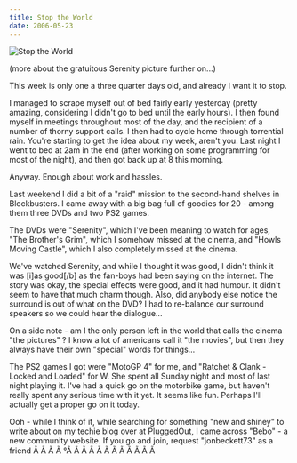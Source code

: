 ```yaml
---
title: Stop the World
date: 2006-05-23
---
```


![Stop the World](https://source.unsplash.com/ZYYS1kapOm8/1600x900)

(more about the gratuitous Serenity picture further on...)

This week is only one a three quarter days old, and already I want it to stop.

I managed to scrape myself out of bed fairly early yesterday (pretty amazing, considering I didn't go to bed until the early hours). I then found myself in meetings throughout most of the day, and the recipient of a number of thorny support calls. I then had to cycle home through torrential rain. You're starting to get the idea about my week, aren't you. Last night I went to bed at 2am in the end (after working on some programming for most of the night), and then got back up at 8 this morning.

Anyway. Enough about work and hassles.

Last weekend I did a bit of a "raid" mission to the second-hand shelves in Blockbusters. I came away with a big bag full of goodies for 20 - among them three DVDs and two PS2 games.

The DVDs were "Serenity", which I've been meaning to watch for ages, "The Brother's Grim", which I somehow missed at the cinema, and "Howls Moving Castle", which I also completely missed at the cinema.

We've watched Serenity, and while I thought it was good, I didn't think it was [i]as good[/b] as the fan-boys had been saying on the internet. The story was okay, the special effects were good, and it had humour. It didn't seem to have that much charm though. Also, did anybody else notice the surround is out of what on the DVD? I had to re-balance our surround speakers so we could hear the dialogue...

On a side note - am I the only person left in the world that calls the cinema "the pictures" ? I know a lot of americans call it "the movies", but then they always have their own "special" words for things...

The PS2 games I got were "MotoGP 4" for me, and "Ratchet & Clank - Locked and Loaded" for W. She spent all Sunday night and most of last night playing it. I've had a quick go on the motorbike game, but haven't really spent any serious time with it yet. It seems like fun. Perhaps I'll actually get a proper go on it today.

Ooh - while I think of it, while searching for something "new and shiney" to write about on my techie blog over at PluggedOut, I came across "Bebo" - a new community website. If you go and join, request "jonbeckett73" as a friend Ã Ã Ã Ã °Ã Ã Ã Ã Ã Ã Ã Ã Ã Ã Ã Ã 